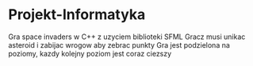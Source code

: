 # Projekt-Informatyka
Gra space invaders w C++ z uzyciem biblioteki SFML
Gracz musi unikac asteroid i zabijac wrogow aby zebrac punkty
Gra jest podzielona na poziomy, kazdy kolejny poziom jest coraz ciezszy
